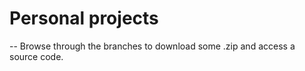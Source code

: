 # Personal projects

-- Browse through the branches to download some .zip and access a source code.
